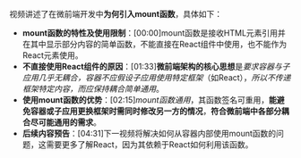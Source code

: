 

视频讲述了在微前端开发中**为何引入mount函数**，具体如下：


- **mount函数的特性及使用限制**：[00:00]mount函数是接收HTML元素引用并在其中显示部分内容的简单函数，不能直接在React组件中使用，也不能作为React元素使用。
- **不直接使用React组件的原因**：[01:33]**微前端架构的核心思想**是*要求容器与子应用几乎无耦合，容器不应假设子应用使用特定框架*（如React），*所以不传递框架特定内容，而应保持耦合简单通用*。
- **使用mount函数的优势**：[02:15]*mount函数通用*，其函数签名可重用，**能避免容器或子应用更换框架时需同时修改另一方的情况**，**符合微前端中各部分耦合尽可能通用的需求**。
- **后续内容预告**：[04:31]下一视频将解决如何从容器内部使用mount函数的问题，这需要更多了解React，因为其依赖于React如何利用该函数。